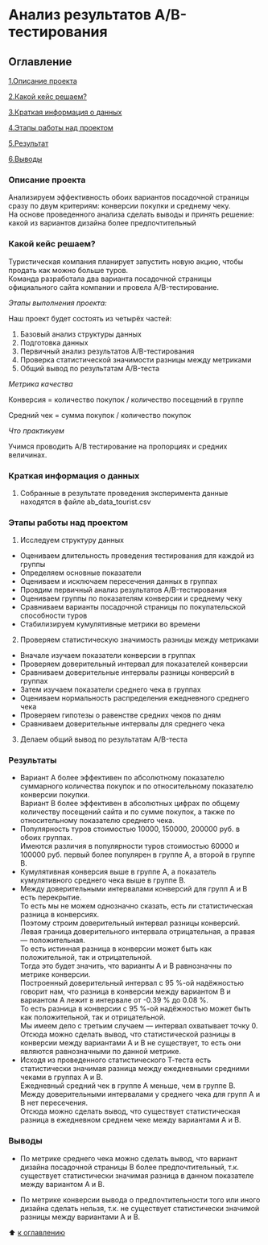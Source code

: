 # Анализ результатов A/B-тестирования

## Оглавление

[1.Описание проекта](https://github.com/PavelNovikov888/practical_work/tree/master/A%5CB%20%D1%82%D0%B5%D1%81%D1%82%D0%B8%D1%80%D0%BE%D0%B2%D0%B0%D0%BD%D0%B8%D0%B5#%D0%BE%D0%BF%D0%B8%D1%81%D0%B0%D0%BD%D0%B8%D0%B5-%D0%BF%D1%80%D0%BE%D0%B5%D0%BA%D1%82%D0%B0)

[2.Какой кейс решаем?](https://github.com/PavelNovikov888/practical_work/tree/master/A%5CB%20%D1%82%D0%B5%D1%81%D1%82%D0%B8%D1%80%D0%BE%D0%B2%D0%B0%D0%BD%D0%B8%D0%B5#%D0%BA%D0%B0%D0%BA%D0%BE%D0%B9-%D0%BA%D0%B5%D0%B9%D1%81-%D1%80%D0%B5%D1%88%D0%B0%D0%B5%D0%BC)

[3.Краткая информация о данных](https://github.com/PavelNovikov888/practical_work/tree/master/A%5CB%20%D1%82%D0%B5%D1%81%D1%82%D0%B8%D1%80%D0%BE%D0%B2%D0%B0%D0%BD%D0%B8%D0%B5#%D0%BA%D1%80%D0%B0%D1%82%D0%BA%D0%B0%D1%8F-%D0%B8%D0%BD%D1%84%D0%BE%D1%80%D0%BC%D0%B0%D1%86%D0%B8%D1%8F-%D0%BE-%D0%B4%D0%B0%D0%BD%D0%BD%D1%8B%D1%85)

[4.Этапы работы над проектом](https://github.com/PavelNovikov888/practical_work/tree/master/A%5CB%20%D1%82%D0%B5%D1%81%D1%82%D0%B8%D1%80%D0%BE%D0%B2%D0%B0%D0%BD%D0%B8%D0%B5#%D1%8D%D1%82%D0%B0%D0%BF%D1%8B-%D1%80%D0%B0%D0%B1%D0%BE%D1%82%D1%8B-%D0%BD%D0%B0%D0%B4-%D0%BF%D1%80%D0%BE%D0%B5%D0%BA%D1%82%D0%BE%D0%BC) 

[5.Результат](https://github.com/PavelNovikov888/practical_work/tree/master/A%5CB%20%D1%82%D0%B5%D1%81%D1%82%D0%B8%D1%80%D0%BE%D0%B2%D0%B0%D0%BD%D0%B8%D0%B5#%D1%80%D0%B5%D0%B7%D1%83%D0%BB%D1%8C%D1%82%D0%B0%D1%82%D1%8B)

[6.Выводы](https://github.com/PavelNovikov888/practical_work/tree/master/A%5CB%20%D1%82%D0%B5%D1%81%D1%82%D0%B8%D1%80%D0%BE%D0%B2%D0%B0%D0%BD%D0%B8%D0%B5#%D0%B2%D1%8B%D0%B2%D0%BE%D0%B4%D1%8B)


### Описание проекта  
Анализируем эффективность обоих вариантов посадочной страницы сразу по двум критериям: конверсии покупки и среднему чеку.   
На основе проведенного анализа сделать выводы и принять решение: какой из вариантов дизайна более предпочтительный

### Какой кейс решаем?

Туристическая компания планирует запустить новую акцию, чтобы продать как можно больше туров.     
Команда разработала два варианта посадочной страницы официального сайта компании и провела A/B-тестирование.   

*Этапы выполнения проекта:*

Наш проект будет состоять из четырёх частей:
1. Базовый анализ структуры данных
2. Подготовка данных
3. Первичный анализ результатов A/B-тестирования
4. Проверка статистической значимости разницы между метриками
5. Общий вывод по результатам A/B-теста

*Метрика качества*

Конверсия =  количество покупок / количество посещений в группе  

Средний чек = сумма покупок / количество покупок  

*Что практикуем*

Учимся проводить А/В тестирование на пропорциях и средних величинах.

### Краткая информация о данных

1. Собранные в результате проведения эксперимента данные находятся в файле ab_data_tourist.csv

### Этапы работы над проектом  

1. Исследуем структуру данных  
- Оцениваем длительность проведения тестирования для каждой из группы  
- Определяем основные показатели  
- Оцениваем и исключаем пересечения данных в группах  
- Провдим первичный анализ результатов A/B-тестирования  
- Оцениваем группы по показателям конверсии и среднему чеку  
- Сравниваем варианты посадочной страницы по покупательской способности туров  
- Cтабилизиpуем кумулятивные метрики во времени  
2. Проверяем статистическую значимость разницы между метриками  
- Вначале изучаем показатели конверсии в группах  
- Проверяем доверительный интервал для показателей конверсии  
- Сравниваем доверительные интервалы разницы конверсий в группах  
- Затем изучаем показатели среднего чека в группах  
- Оцениваем нормальность распределения ежедневного среднего чека  
- Проверяем гипотезы о равенстве средних чеков по дням  
- Сравниваем доверительные интервалы для среднего чека  
3. Делаем общий вывод по результатам A/B-теста  

### Результаты

- Вариант А более эффективен по абсолютному показателю суммарного количества покупок и по относительному показателю конверсии покупки.   
Вариант В более эффективен в абсолютных цифрах по общему количеству посещений сайта и по сумме покупок, а также по относительному показателю среднего чека.  
- Популярность туров стоимостью 10000, 150000, 200000 руб. в обоих группах.  
Имеются различия в популярности туров стоимостью 60000 и 100000 руб. первый более популярен в группе А, а второй в группе В.  
- Кумулятивная конверсия выше в группе А, а показатель кумулятивного среднего чека выше в группе В.   
- Между доверительными интервалами конверсий для групп А и В есть перекрытие.     
То есть мы не можем однозначно сказать, есть ли статистическая разница в конверсиях.    
Поэтому строим доверительный интервал разницы конверсий.    
Левая граница доверительного интервала отрицательная, а правая — положительная.     
То есть истинная разница в конверсии может быть как положительной, так и отрицательной.     
Тогда это будет значить, что варианты А и B равнозначны по метрике конверсии.    
Построенный доверительный интервал с 95 %-ой надёжностью говорит нам, что разница в конверсии между вариантом B и вариантом А лежит в интервале от -0.39 % до 0.08 %.     
То есть разница в конверсии с 95 %-ой надёжностью может быть как положительной, так и отрицательной.     
Мы имеем дело с третьим случаем — интервал охватывает точку 0.    
Отсюда можно сделать вывод, что статистической разницы в конверсии между вариантами А и B не существует, то есть они являются равнозначными по данной метрике.  
- Исходя из проведенного статистического Т-теста есть статистически значимая разница между ежедневными средними чеками в группах А и B.  
Ежедневный средний чек в группе А меньше, чем в группе B.  
Между доверительными интервалами у среднего чека для групп А и В нет пересечения.  
Отсюда можно сделать вывод, что существует статистическая разница в ежедневном среднем чеке между вариантами А и В.  

### Выводы  

- По метрике среднего чека можно сделать вывод, что вариант дизайна посадочной страницы B более предпочтительный, т.к. существует статистически значимая разница в данном показателе между вариантом А и В.   
 
- По метрике конверсии вывода о предпочтительности того или иного дизайна сделать нельзя, т.к. не существует статистически значимой разницы между вариантами А и В.

:arrow_up: [к оглавлению](https://github.com/PavelNovikov888/practical_work/tree/master/A%5CB%20%D1%82%D0%B5%D1%81%D1%82%D0%B8%D1%80%D0%BE%D0%B2%D0%B0%D0%BD%D0%B8%D0%B5#%D0%BE%D0%B3%D0%BB%D0%B0%D0%B2%D0%BB%D0%B5%D0%BD%D0%B8%D0%B5)
